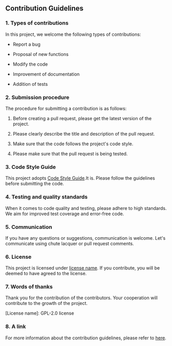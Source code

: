 ## Contribution Guidelines

### 1. Types of contributions

In this project, we welcome the following types of contributions:

- Report a bug

- Proposal of new functions

- Modify the code

- Improvement of documentation

- Addition of tests

### 2. Submission procedure

The procedure for submitting a contribution is as follows:

1. Before creating a pull request, please get the latest version of the project.

2. Please clearly describe the title and description of the pull request.

3. Make sure that the code follows the project's code style.

4. Please make sure that the pull request is being tested.

### 3. Code Style Guide

This project adopts [Code Style Guide](https://github.com/IROpany/support_button/blob/main/CODE_OF_CONDUCT.md).It is. Please follow the guidelines before submitting the code.

### 4. Testing and quality standards

When it comes to code quality and testing, please adhere to high standards. We aim for improved test coverage and error-free code.

### 5. Communication

If you have any questions or suggestions, communication is welcome. Let's communicate using chute lacquer or pull request comments.

### 6. License

This project is licensed under [license name](https://github.com/IROpany/support_button/blob/main/LICENSE). If you contribute, you will be deemed to have agreed to the license.

### 7. Words of thanks

Thank you for the contribution of the contributors. Your cooperation will contribute to the growth of the project.

[License name]: GPL-2.0 license

### 8. A link

For more information about the contribution guidelines, please refer to [here].

[Here]: CONTRIBUTING.md
